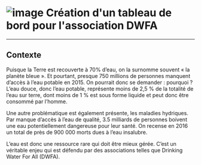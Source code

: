 # ![image](https://github.com/user-attachments/assets/561b30bf-e4da-4a60-b903-3a25828eb6ab) Création d'un tableau de bord pour l'association DWFA 

--- 

## Contexte 

Puisque la Terre est recouverte à 70% d’eau, on  la surnomme souvent « la planète bleue ».
Et pourtant, presque 750 millions de personnes manquent d’accès à l’eau potable en 2015. 
On pourrait donc se demander : pourquoi ?
L’eau douce, donc l’eau potable,  représente moins de 2,5 % de la totalité de l’eau sur terre, dont moins de 1 % est sous forme liquide et peut donc être consommé par l’homme.

Une autre problématique est également présente, les maladies hydriques.
Par manque d’accès à l’eau de qualité, 3.5 milliards de personnes boivent une eau potentiellement dangereuse pour leur santé. 
On recense en 2016 un total de près de 900 000 morts dues à l’eau insalubre.

L’eau est  donc une ressource rare qui doit être mieux gérée.
C’est un véritable enjeu qui est défendu par des associations telles que Drinking Water For All (DWFA).


